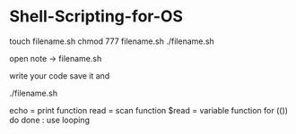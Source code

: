 # Shell-Scripting-for-OS
touch filename.sh
chmod 777 filename.sh
./filename.sh

open note -> filename.sh

write your code 
save it and 

./filename.sh

echo = print function
read = scan function
$read = variable function
for (()) do done : use looping 
